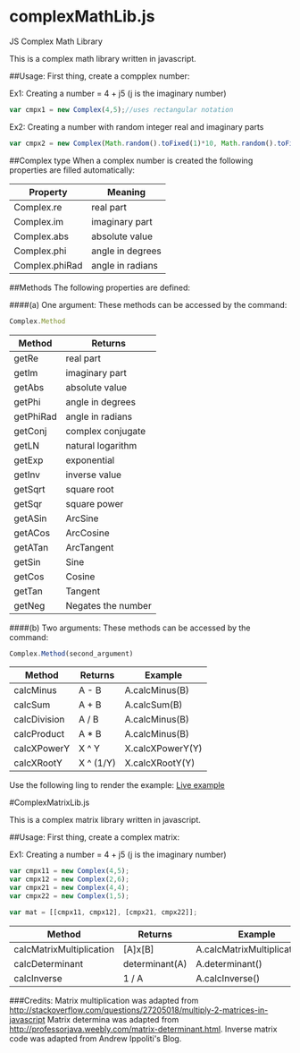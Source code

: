 # complexMathLib.js
JS Complex Math Library

This is a complex math library written in javascript.

##Usage:
First thing, create a compplex number:

Ex1: Creating a number = 4 + j5 (j is the imaginary number)
```js
var cmpx1 = new Complex(4,5);//uses rectangular notation
```

Ex2: Creating a number with random integer real and imaginary parts
```js
var cmpx2 = new Complex(Math.random().toFixed(1)*10, Math.random().toFixed(1)*10);
```

##Complex type
When a complex number is created the following properties are filled automatically:

Property | Meaning
-----------|-----------
Complex.re | real part
Complex.im | imaginary part
Complex.abs | absolute value
Complex.phi | angle in degrees
Complex.phiRad | angle in radians

##Methods
The following properties are defined:

####(a) One argument:
These methods can be accessed by the command:
```js
Complex.Method
```

Method|Returns
-------|-----
getRe|real part
getIm|imaginary part
getAbs|absolute value
getPhi|angle in degrees
getPhiRad|angle in radians
getConj|complex conjugate
getLN|natural logarithm
getExp|exponential
getInv|inverse value
getSqrt|square root
getSqr|square power
getASin|ArcSine
getACos|ArcCosine
getATan|ArcTangent
getSin|Sine
getCos|Cosine
getTan|Tangent
getNeg|Negates the number

####(b) Two arguments:
These methods can be accessed by the command:
```js
Complex.Method(second_argument)
```

Method|Returns|Example
----------|--------|---------
calcMinus|A - B|A.calcMinus(B)
calcSum|A + B|A.calcSum(B)
calcDivision|A / B|A.calcMinus(B)
calcProduct|A * B|A.calcMinus(B)
calcXPowerY|X ^ Y|X.calcXPowerY(Y)
calcXRootY|X ^ (1/Y)|X.calcXRootY(Y)


Use the following ling to render the example:
[Live example](https://rawgit.com/jrussi/complexMathLibrary/master/example.html)

#ComplexMatrixLib.js

This is a complex matrix library written in javascript.

##Usage:
First thing, create a complex matrix:

Ex1: Creating a number = 4 + j5 (j is the imaginary number)
```js
var cmpx11 = new Complex(4,5);
var cmpx12 = new Complex(2,6);
var cmpx21 = new Complex(4,4);
var cmpx22 = new Complex(1,5);

var mat = [[cmpx11, cmpx12], [cmpx21, cmpx22]];
```

Method|Returns|Example
----------|--------|---------
calcMatrixMultiplication|[A]x[B]|A.calcMatrixMultiplication(B)
calcDeterminant|determinant(A)|A.determinant()
calcInverse|1 / A|A.calcInverse()

###Credits:
Matrix multiplication was adapted from http://stackoverflow.com/questions/27205018/multiply-2-matrices-in-javascript
Matrix determina was adapted from http://professorjava.weebly.com/matrix-determinant.html.
Inverse matrix code was adapted from Andrew Ippoliti's Blog.
